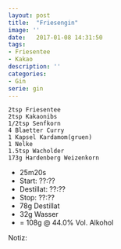 ```yaml
---
layout: post
title:  "Friesengin"
image: ''
date:   2017-01-08 14:31:50
tags:
- Friesentee
- Kakao
description: ''
categories:
- Gin
serie: gin
---
```



```
2tsp Friesentee
2tsp Kakaonibs
1/2tsp Senfkorn
4 Blaetter Curry
1 Kapsel Kardamom(gruen)
1 Nelke
1.5tsp Wacholder
173g Hardenberg Weizenkorn
```
* 25m20s
* Start: ??:??
* Destillat: ??:??
* Stop: ??:??
* 78g Destillat
* 32g Wasser
* = 108g @ 44.0% Vol. Alkohol

Notiz: 
